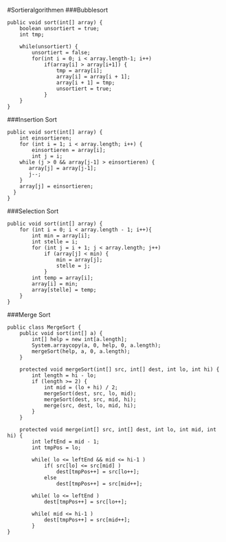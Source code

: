 #Sortieralgorithmen
###Bubblesort

	public void sort(int[] array) {
		boolean unsortiert = true;
		int tmp;

		while(unsortiert) {    
			unsortiert = false;
			for(int i = 0; i < array.length-1; i++)
				if(array[i] > array[i+1]) {
					tmp = array[i];
					array[i] = array[i + 1];
					array[i + 1] = tmp;
					unsortiert = true;
				}
		}
	}

###Insertion Sort

	public void sort(int[] array) {
		int einsortieren;
		for (int i = 1; i < array.length; i++) {
			einsortieren = array[i];
			int j = i;
	    while (j > 0 && array[j-1] > einsortieren) {	
	       array[j] = array[j-1];
	       j--;
	    }
	    array[j] = einsortieren;
	  }
	}
	
###Selection Sort
    
	public void sort(int[] array) {
		for (int i = 0; i < array.length - 1; i++){
			int min = array[i];
			int stelle = i;
			for (int j = i + 1; j < array.length; j++)
				if (array[j] < min) {
					min = array[j];
					stelle = j;
				}
			int temp = array[i];
			array[i] = min;
			array[stelle] = temp;
		}
	}

###Merge Sort

	public class MergeSort {
	    public void sort(int[] a) {
	        int[] help = new int[a.length];
	        System.arraycopy(a, 0, help, 0, a.length);
	        mergeSort(help, a, 0, a.length);
	    }

	    protected void mergeSort(int[] src, int[] dest, int lo, int hi) {
	        int length = hi - lo;
	        if (length >= 2) {
	            int mid = (lo + hi) / 2;
	            mergeSort(dest, src, lo, mid);
	            mergeSort(dest, src, mid, hi);
	            merge(src, dest, lo, mid, hi);
	        }
	    }

	    protected void merge(int[] src, int[] dest, int lo, int mid, int hi) {
	        int leftEnd = mid - 1;
	        int tmpPos = lo;
	        
	        while( lo <= leftEnd && mid <= hi-1 )
	            if( src[lo] <= src[mid] )
	                dest[tmpPos++] = src[lo++];
	            else
	                dest[tmpPos++] = src[mid++];
	        
	        while( lo <= leftEnd )    
	            dest[tmpPos++] = src[lo++];
	        
	        while( mid <= hi-1 )
	            dest[tmpPos++] = src[mid++];
			}
	}
